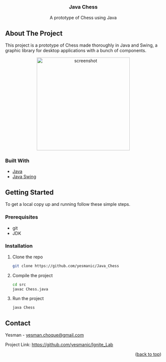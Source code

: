 <div align="center">
  <h3 align="center">Java Chess</h3>

  <p align="center">
    A prototype of Chess using Java
  </p>
</div>

<!-- ABOUT THE PROJECT -->
## About The Project

This project is a prototype of Chess made thoroughly in Java and Swing, a graphic library for desktop applications with a bunch of components. 

<div align="center">
   <img src="https://user-images.githubusercontent.com/62268626/178839902-066b7218-9d0e-4709-a153-32302842f709.png" alt="screenshot" height="300">
</div>

### Built With

* [Java](https://docs.oracle.com/en/java/)
* [Java Swing](https://docs.oracle.com/javase/8/docs/api/index.html?javax/swing/package-summary.html)

## Getting Started

To get a local copy up and running follow these simple steps.

### Prerequisites

* git
* JDK

### Installation

1. Clone the repo
   ```sh
   git clone https://github.com/yesmanic/Java_Chess
   ```
2. Compile the project
   ```sh
   cd src
   javac Chess.java
   ```
3. Run the project
   ```sh
   java Chess
   ```

## Contact

Yesman - yesman.choque@gmail.com

Project Link: https://github.com/yesmanic/Ignite_Lab

<p align="right">(<a href="#top">back to top</a>)</p>
